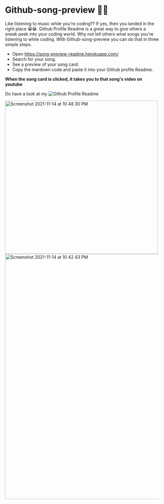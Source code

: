 # Github-song-preview 🎵🎵

Like listening to music while you're coding?? If yes, then you landed in the right place 😁😁. Github Profile Readme is a great way to give others a sneak peek into your coding world. Why not tell others what songs you're listening to while coding. With Github-song-preview you can do that in three simple steps. 

 - Open https://song-preview-readme.herokuapp.com/
 - Search for your song.
 - See a preview of your song card.
 - Copy the mardown code and paste it into your Github profile Readme.
 
 **When the song card is clicked, it takes you to that song's video on youtube**



Do have a look at my ![Github Profile Readme](https://github.com/kpulkit29)

<img width="500" alt="Screenshot 2021-11-14 at 10 48 30 PM" src="https://user-images.githubusercontent.com/20151526/141691294-d2f9c0a8-6cc8-4a78-80c0-029ee33a8ede.png">


<img width="800" alt="Screenshot 2021-11-14 at 10 42 43 PM" src="https://user-images.githubusercontent.com/20151526/141691160-c24004bd-0d9e-4279-9246-08ea12c2aecc.png">
